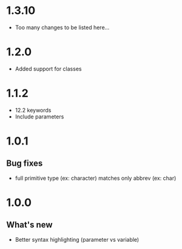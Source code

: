 1.3.10
======
- Too many changes to be listed here...

1.2.0
=====
- Added support for classes

1.1.2
=====
- 12.2 keywords
- Include parameters

1.0.1
=====

## Bug fixes
- full primitive type (ex: character) matches only abbrev (ex: char)

1.0.0
=====

## What's new
- Better syntax highlighting (parameter vs variable)
